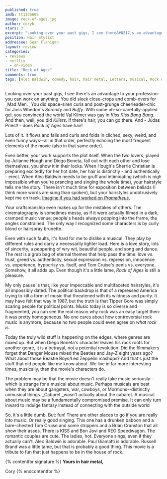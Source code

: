 ```yaml
---
published: true
imdb: tt1336608
image: rock-of-ages.jpg
author: coryh
stars: 3
excerpt: "Looking over your past gigs, I see there&#8217;s an advantage to your profession: you can work on anything. You did sleek close-crops and comb-overs for <em>Mad Men. </em>You did space-siren curls and post-grunge cheerleader-chic for Joss Whedon&#8217;s <em>Serenity</em> and <em>Buffy</em>. With some oh-so-carefully-applied gel, you convinced the world Val Kilmer was gay in <em>Kiss Kiss Bang Bang</em>. And then, well, you did <em>Killers</em>. If there&rsquo;s hair, you can go there."
position: Hair Stylist
addressee: Sean Flanigan
layout: review
categories:
- reviews
- netflix
  - on-video
title: "Rock of Ages"
comments: true
tags: [Alec Baldwin, comedy, hair, hair metal, Letters, musical, Rock of Ages, Romantic Comedy, Tom Cruise]
---
```

Looking over your past gigs, I see there's an advantage to your profession: you can work on anything. You did sleek close-crops and comb-overs for _Mad Men. _You did space-siren curls and post-grunge cheerleader-chic for Joss Whedon's _Serenity_ and _Buffy_. With some oh-so-carefully-applied gel, you convinced the world Val Kilmer was gay in _Kiss Kiss Bang Bang_. And then, well, you did _Killers_. If there's hair, you can go there. And - Judas Priest! - does _Rock of Ages_ have hair!

Lots of it. It flows and falls and curls and folds in cliched, sexy, weird, and even funny ways--all in that order, perfectly echoing the most frequent elements of the movie (also in that same order).

Even better, your work supports the plot itself. When the two lovers, played by Julianne Hough and Diego Boneta, fall out with each other and lose themselves, you show it in their locks. When Hough's Sherrie Christian is preparing excitedly for her hot date, her hair is distinctly - and authentically - erect. When Alec Baldwin needs to be gruff and intimidating (which is nigh impossible when you're prancing and singing the whole time), your hairstyle tells me the story. There isn't much time for exposition between ballads (I think more words are sung than spoken), but your hairstyles unobtrusively kept me on track. [Imagine if you had worked on _Prometheus_.][1]

   [1]: /content/2012/6/12/prometheus.html

Your craftsmanship even makes up for the mistakes of others. The cinematography is sometimes messy, as if it were actually filmed in a dark, cramped music venue; people's heads always popping into the frame, the angles constrained. The only way I recognized some characters is by curly blond or hairspray brunette.

Even with such faults, it's hard for me to dislike a musical. They play by different rules and carry a necessarily lighter load. Here is a love story, lots of sincerity, a peppering of wry wit, beautiful people, and song and dance. The rest is a grab bag of eternal themes that help pass the time: love vs. trust, greed vs. authenticity, sexual expression vs. repression, innocence vs. experience, hypocrisy vs. itself, and Tom Cruise's penis vs. everyone. Somehow, it all adds up. Even though it's a little lame, _Rock of Ages_ is still a pleasure.

My only pause is that, like your impeccable and multifaceted hairstyles, it's all impossibly dated. The political backdrop is that of a repressed America trying to kill a form of music that threatened with its wildness and purity. It may have felt that way in 1987, but the truth is that Tipper Gore was simply scaring people for political points. Music today is so diverse and fragmented, you can see the real reason why rock was an easy target then: it was pretty homogeneous. No one cares about how controversial rock music is anymore, because no two people could even agree on _what rock is_.

Today the truly wild stuff is happening on the edges, where genres are mixed up. But when Diego Boneta's character leaves his rock roots for another genre, it is a betrayal, not a potential revolution. Did the filmmakers forget that Danger Mouse mixed the Beatles and Jay-Z eight years ago? What about those Beastie Boys/Led Zeppelin mashups? And that's just the stuff that old people like me know about. We live in far more interesting times, musically, than the movie's characters do.

The problem may be that the movie doesn't really take music seriously--which is strange for a musical about music. Perhaps musicals are best when they are about gangsters, war, cowboys, or Mormons--distinctly unmusical things. _Cabaret _wasn't actually about the cabaret. A musical about music may be a fundamentally compromised premise. It can only turn inward to indulge fantasy instead of connecting with the outside world 

So, it's a little dumb. But: fun! There are other places to go if you are really into music. Or really good singing. This one has a drunken baboon and a bare-chested Tom Cruise and some strippers and a Brian Cranston that all show their asses. There is KISS and Bon Jovi and REO Speedwagon. The romantic couples are cute. The ladies, hot. Everyone sings, even if they actually can't. Alec Baldwin is adorable. Paul Giamatti is adorable. Russell Brand was a little tame, but that is probably a good thing. This movie is a tribute to fun that just happens to be in the house of rock.

{% contentfor signature %}
**Yours in hair metal,**

Cory
{% endcontentfor %}
